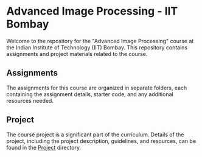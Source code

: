 # Advanced Image Processing - IIT Bombay

Welcome to the repository for the "Advanced Image Processing" course at the Indian Institute of Technology (IIT) Bombay. This repository contains assignments and project materials related to the course.

## Assignments

The assignments for this course are organized in separate folders, each containing the assignment details, starter code, and any additional resources needed. 

## Project

The course project is a significant part of the curriculum. Details of the project, including the project description, guidelines, and resources, can be found in the [Project](https://github.com/mlspragna/Advanced-Image-Processing-/tree/main/Estimation%20of%20covariance%20matrix%20project) directory.
